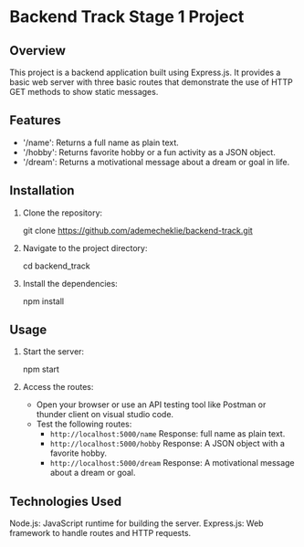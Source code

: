 
# Backend Track Stage 1 Project

## Overview
This project is a backend application built using Express.js. It provides a basic web server with three basic routes that demonstrate the use of HTTP GET methods to show static messages. 



## Features
- '/name': Returns a full name as plain text.
- '/hobby': Returns  favorite hobby or a fun activity as a JSON object.
- '/dream': Returns a motivational message about a dream or goal in life.



## Installation

1. Clone the repository:
   
   git clone https://github.com/ademecheklie/backend-track.git
  

2. Navigate to the project directory:
  
   cd backend_track


3. Install the dependencies:

   npm install
 



## Usage

1. Start the server:

   npm start
  

2. Access the routes:
   - Open your browser or use an API testing tool like Postman or thunder client on visual studio code.
   - Test the following routes:
     - `http://localhost:5000/name`
       Response: full name as plain text.
     - `http://localhost:5000/hobby`
       Response: A JSON object with a favorite hobby.
     - `http://localhost:5000/dream`
       Response: A motivational message about a dream or goal.


## Technologies Used
Node.js: JavaScript runtime for building the server.
Express.js: Web framework to handle routes and HTTP requests.

